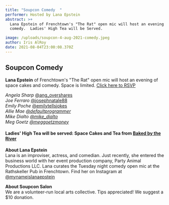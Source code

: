 ```yaml
---
title: "Soupcon Comedy  "
performer: Hosted by Lana Epstein
abstract: >+
  Lana Epstein of Frenchtown's "The Rat" open mic will host an evening of
  comedy.  Ladies' High Tea will be Served.

image: /uploads/soupcon-4-aug-2021-comedy.jpeg
author: Iris AlRoy
date: 2021-08-04T23:00:08.370Z
---
```

## Soupcon Comedy

**Lana Epstein** of Frenchtown's "The Rat" open mic will host an evening of space cakes and comedy. Space is limited. [Click here to RSVP](https://docs.google.com/forms/d/e/1FAIpQLSdB8LKMqXcK0waFzERgIATX09wSVyn_C938ZnZMv0Kb2cyF6Q/viewform)  

*Angela Sharp*  [@ang_overshares](https://www.instagram.com/ang_overshares/?hl=en)\
J*oe Ferraro* [@josephnatale88](https://www.instagram.com/josephnatale88/)\
*Emily Poche* [@emilytellsjokes](https://twitter.com/emilytellsjokes?lang=en)\
*Allie Mae [@defaultprogrammer](https://www.instagram.com/defaultprogrammer/?hl=en)*\
*Mike Dialto [@mike_dialto](https://www.instagram.com/mike_dialto/?hl=en)*\
*[](https://www.instagram.com/mike_dialto/?hl=en)Meg Goetz [@meggoetzmoney](https://www.instagram.com/meggoetzmoney/?hl=en)*

#### **Ladies' High Tea will be served:** Space Cakes and Tea from [Baked by the River](https://bakedbytheriver.com/)



**About Lana Epstein**\
Lana is an improviser, actress, and comedian. Just recently, she entered the business world with her event production company, Party Animal Productions LLC.  Lana curates the Tuesday night comedy open mic at the Rathskeller Pub in Frenchtown. Find her on Instagram at [@mynameislanaepstein](https://www.instagram.com/mynameislanaepstein/?hl=en)

**About Soupcon Salon**\
We are a volunteer-run local arts collective. Tips appreciated! We suggest a $10 donation.